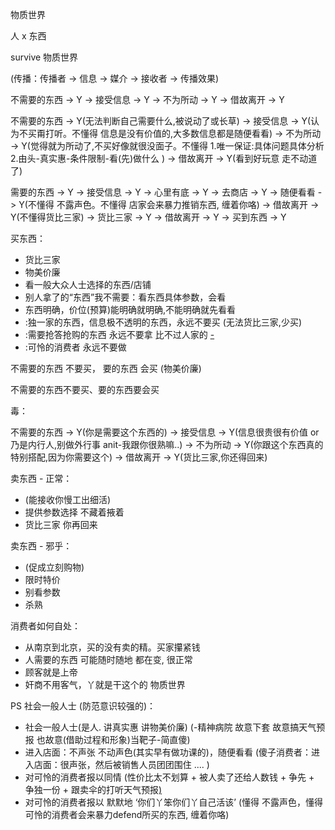 
物质世界

人 x 东西

survive 物质世界

(传播：传播者 -> 信息 -> 媒介 -> 接收者 -> 传播效果)

不需要的东西 -> Y -> 接受信息 -> Y -> 不为所动 -> Y -> 借故离开 -> Y

不需要的东西 -> Y(无法判断自己需要什么,被说动了或长草) -> 接受信息 -> Y(认为不买甭打听。不懂得 信息是没有价值的,大多数信息都是随便看看) -> 不为所动 -> Y(觉得就为所动了,不买好像就很没面子。不懂得 1.唯一保证:具体问题具体分析 2.由头-真实惠-条件限制-看(先)做什么 ) -> 借故离开 -> Y(看到好玩意 走不动道了)

需要的东西 -> Y -> 接受信息 -> Y -> 心里有底 -> Y -> 去商店 -> Y -> 随便看看 -> Y(不懂得 不露声色。不懂得 店家会来暴力推销东西, 缠着你咯) -> 借故离开 -> Y(不懂得货比三家) -> 货比三家 -> Y -> 借故离开 -> Y -> 买到东西 -> Y

买东西：
- 货比三家
- 物美价廉
- 看一般大众人士选择的东西/店铺
- 别人拿了的“东西”我不需要：看东西具体参数，会看
- 东西明确，价位(预算)能明确就明确,不能明确就先看看
- :独一家的东西，信息极不透明的东西，永远不要买 (无法货比三家,少买)
- :需要抢答抢购的东西 永远不要拿 比不过人家的 [-](https://twitter.com/SaveTheAnimaIs/status/872921305863131138#hilarious)
- :可怜的消费者 永远不要做

不需要的东西 不要买，
要的东西 会买 (物美价廉)

不需要的东西不要买、要的东西要会买


毒：

不需要的东西 -> Y(你是需要这个东西的) -> 接受信息 -> Y(信息很贵很有价值 or 乃是内行人,别做外行事 anit-我跟你很熟嘛..) -> 不为所动 -> Y(你跟这个东西真的特别搭配,因为你需要这个) -> 借故离开 -> Y(货比三家,你还得回来)

卖东西 - 正常：
- (能接收你慢工出细活)
- 提供参数选择 不藏着掖着
- 货比三家 你再回来


卖东西 - 邪乎：
- (促成立刻购物)
- 限时特价
- 别看参数
- 杀熟


消费者如何自处：
- 从南京到北京，买的没有卖的精。买家攥紧钱
- 人需要的东西 可能随时随地 都在变, 很正常
- 顾客就是上帝
- 奸商不用客气，丫就是干这个的 物质世界

PS 社会一般人士 (防范意识较强的)：
- 社会一般人士(是人. 讲真实惠 讲物美价廉) (-精神病院 故意下套 故意搞天气预报 也故意(借助过程和形象)当靶子-简直傻)
- 进入店面：不声张 不动声色(其实早有做功课的)，随便看看 (傻子消费者：进入店面：很声张，然后被销售人员团团围住 .... )
- 对可怜的消费者报以同情 (性价比太不划算 + 被人卖了还给人数钱 + 争先 + 争独一份 + 跟卖伞的打听天气预报[)](https://twitter.com/clowwindy/status/871233872876380160#谴责受害者是软弱的表现)
- 对可怜的消费者报以 默默地 ‘你们丫笨你们丫自己活该’ (懂得 不露声色，懂得 可怜的消费者会来暴力defend所买的东西, 缠着你咯)


